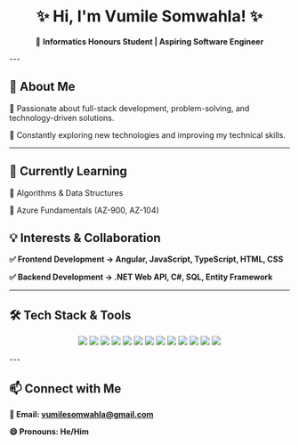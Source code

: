 <h1 align="center">✨ Hi, I'm Vumile Somwahla! ✨</h1>  <p align="center">
🚀 <strong>Informatics Honours Student | Aspiring Software Engineer</strong>  
</p>  
---

<h2> 📌 About Me </h2>

🔹 Passionate about full-stack development, problem-solving, and technology-driven solutions.

🔹 Constantly exploring new technologies and improving my technical skills.


---

<h2> 📖 Currently Learning </h2>

📌 Algorithms & Data Structures

📌 Azure Fundamentals (AZ-900, AZ-104)

<h2>💡 Interests & Collaboration</h2>

<strong>✅ Frontend Development → Angular, JavaScript, TypeScript, HTML, CSS

✅ Backend Development → .NET Web API, C#, SQL, Entity Framework </strong>


---

<h2>🛠️ Tech Stack & Tools</h2>

<p align="center">  
  <img src="https://img.shields.io/badge/-C%23-239120?style=for-the-badge&logo=c-sharp&logoColor=white" />  
  <img src="https://img.shields.io/badge/-.NET-512BD4?style=for-the-badge&logo=.net&logoColor=white" />  
  <img src="https://img.shields.io/badge/-SQL-CC2927?style=for-the-badge&logo=microsoft-sql-server&logoColor=white" />  
  <img src="https://img.shields.io/badge/-Entity%20Framework-512BD4?style=for-the-badge&logo=dotnet&logoColor=white" />  
  <img src="https://img.shields.io/badge/-Angular-DD0031?style=for-the-badge&logo=angular&logoColor=white" />  
  <img src="https://img.shields.io/badge/-JavaScript-F7DF1E?style=for-the-badge&logo=javascript&logoColor=black" />  
  <img src="https://img.shields.io/badge/-TypeScript-3178C6?style=for-the-badge&logo=typescript&logoColor=white" />  
  <img src="https://img.shields.io/badge/-HTML-E34F26?style=for-the-badge&logo=html5&logoColor=white" />  
  <img src="https://img.shields.io/badge/-CSS-1572B6?style=for-the-badge&logo=css3&logoColor=white" />  
  <img src="https://img.shields.io/badge/-Bootstrap-7952B3?style=for-the-badge&logo=bootstrap&logoColor=white" />  
  <img src="https://img.shields.io/badge/-GitHub-181717?style=for-the-badge&logo=github&logoColor=white" />  
  <img src="https://img.shields.io/badge/-Azure-0089D6?style=for-the-badge&logo=microsoft-azure&logoColor=white" />  
  <img src="https://img.shields.io/badge/-R-276DC3?style=for-the-badge&logo=r&logoColor=white" />  
</p>  
---

<h2>📫 Connect with Me</h2>

<strong>📩 Email: vumilesomwahla@gmail.com</strong>

<strong>😄 Pronouns: He/Him</strong>
